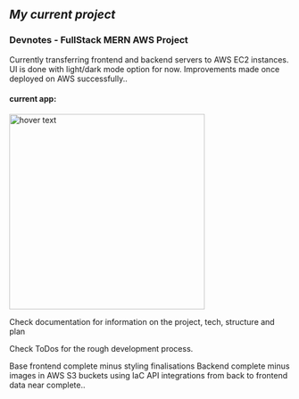## *My current project*

### Devnotes - FullStack MERN AWS Project

Currently transferring frontend and backend servers to AWS EC2 instances. UI is done with light/dark mode option for now. Improvements made once deployed on AWS successfully..

#### current app: 

<img src="images/Screenshot 2025-02-09 at 9.59.49 PM.png" width="350" title="hover text">

Check documentation for information on the project, tech, structure and plan

Check ToDos for the rough development process. 

Base frontend complete minus styling finalisations
Backend complete minus images in AWS S3 buckets using IaC
API integrations from back to frontend data near complete..

